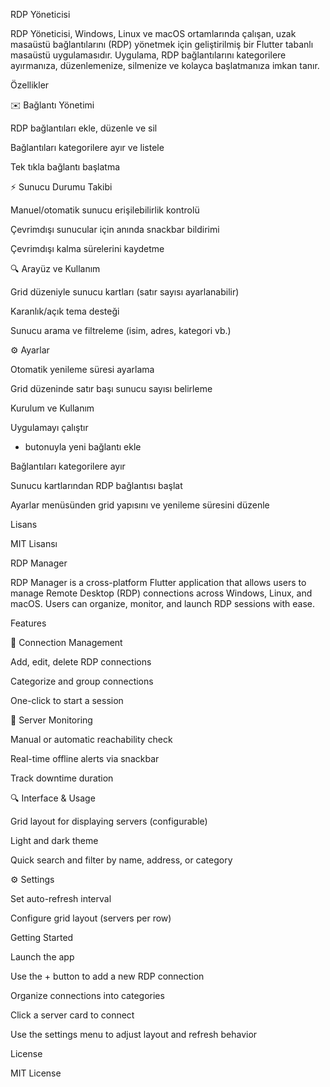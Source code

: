 RDP Yöneticisi

RDP Yöneticisi, Windows, Linux ve macOS ortamlarında çalışan, uzak masaüstü bağlantılarını (RDP) yönetmek için geliştirilmiş bir Flutter tabanlı masaüstü uygulamasıdır. Uygulama, RDP bağlantılarını kategorilere ayırmanıza, düzenlemenize, silmenize ve kolayca başlatmanıza imkan tanır.

Özellikler

✉️ Bağlantı Yönetimi

RDP bağlantıları ekle, düzenle ve sil

Bağlantıları kategorilere ayır ve listele

Tek tıkla bağlantı başlatma

⚡ Sunucu Durumu Takibi

Manuel/otomatik sunucu erişilebilirlik kontrolü

Çevrimdışı sunucular için anında snackbar bildirimi

Çevrimdışı kalma sürelerini kaydetme

🔍 Arayüz ve Kullanım

Grid düzeniyle sunucu kartları (satır sayısı ayarlanabilir)

Karanlık/açık tema desteği

Sunucu arama ve filtreleme (isim, adres, kategori vb.)

⚙ Ayarlar

Otomatik yenileme süresi ayarlama

Grid düzeninde satır başı sunucu sayısı belirleme

Kurulum ve Kullanım

Uygulamayı çalıştır

+ butonuyla yeni bağlantı ekle

Bağlantıları kategorilere ayır

Sunucu kartlarından RDP bağlantısı başlat

Ayarlar menüsünden grid yapısını ve yenileme süresini düzenle

Lisans

MIT Lisansı

RDP Manager

RDP Manager is a cross-platform Flutter application that allows users to manage Remote Desktop (RDP) connections across Windows, Linux, and macOS. Users can organize, monitor, and launch RDP sessions with ease.

Features

🚀 Connection Management

Add, edit, delete RDP connections

Categorize and group connections

One-click to start a session

🔧 Server Monitoring

Manual or automatic reachability check

Real-time offline alerts via snackbar

Track downtime duration

🔍 Interface & Usage

Grid layout for displaying servers (configurable)

Light and dark theme

Quick search and filter by name, address, or category

⚙ Settings

Set auto-refresh interval

Configure grid layout (servers per row)

Getting Started

Launch the app

Use the + button to add a new RDP connection

Organize connections into categories

Click a server card to connect

Use the settings menu to adjust layout and refresh behavior

License

MIT License

